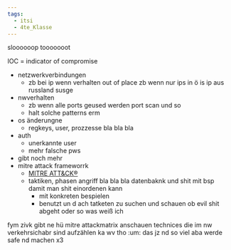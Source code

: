 ```yaml
---
tags:
  - itsi
  - 4te_Klasse
---
```

sloooooop tooooooot

IOC = indicator of compromise
- netzwerkverbindungen
	- zb bei ip wenn verhalten out of place zb wenn nur ips in ö is ip aus russland susge
- nwverhalten
	- zb wenn alle ports geused werden port scan und so
	- halt solche patterns erm
- os änderungne
	- regkeys, user, prozzesse bla bla bla
- auth
	- unerkannte user
	- mehr falsche pws
- gibt noch mehr
- mitre attack frameworrk
	- [MITRE ATT&CK®](https://attack.mitre.org/)
	- taktiken, phasen angriff bla bla bla datenbaknk und shit mit bsp damit man shit einordenen kann
		- mit konkreten bespielen
		- benutzt un d ach tatketen zu suchen und schauen ob evil shit abgeht oder so was weiß ich

fym zivk gibt ne hü
mitre attackmatrix anschauen
technices die im nw verkehrsichabr sind aufzählen ka wv tho :um:
das jz nd so viel aba werde safe nd machen x3